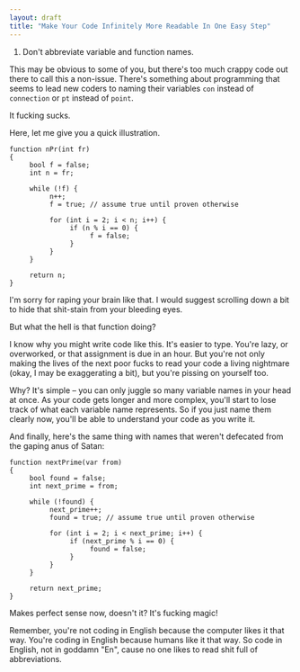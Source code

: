 ```yaml
---
layout: draft
title: "Make Your Code Infinitely More Readable In One Easy Step"
---
```


1. Don't abbreviate variable and function names.

This may be obvious to some of you, but there's too much crappy code out there to call this a non-issue. There's something about programming that seems to lead new coders to naming their variables `con` instead of `connection` or `pt` instead of `point`.

It fucking sucks.

Here, let me give you a quick illustration.

    function nPr(int fr)
    {
         bool f = false;
         int n = fr;

         while (!f) {
              n++;
              f = true; // assume true until proven otherwise

              for (int i = 2; i < n; i++) {
                   if (n % i == 0) {
                        f = false;
                   }
              }
         }

         return n;
    }

I'm sorry for raping your brain like that. I would suggest scrolling down a bit to hide that shit-stain from your bleeding eyes.

But what the hell is that function doing?

I know why you might write code like this. It's easier to type. You're lazy, or overworked, or that assignment is due in an hour. But you're not only making the lives of the next poor fucks to read your code a living nightmare (okay, I may be exaggerating a bit), but you're pissing on yourself too.

Why? It's simple – you can only juggle so many variable names in your head at once. As your code gets longer and more complex, you'll start to lose track of what each variable name represents. So if you just name them clearly now, you'll be able to understand your code as you write it.

And finally, here's the same thing with names that weren't defecated from the gaping anus of Satan:

    function nextPrime(var from)
    {
         bool found = false;
         int next_prime = from;

         while (!found) {
              next_prime++;
              found = true; // assume true until proven otherwise

              for (int i = 2; i < next_prime; i++) {
                   if (next_prime % i == 0) {
                        found = false;
                   }
              }
         }

         return next_prime;
    }

Makes perfect sense now, doesn't it? It's fucking magic!

Remember, you're not coding in English because the computer likes it that way. You're coding in English because humans like it that way. So code in English, not in goddamn "En", cause no one likes to read shit full of abbreviations.